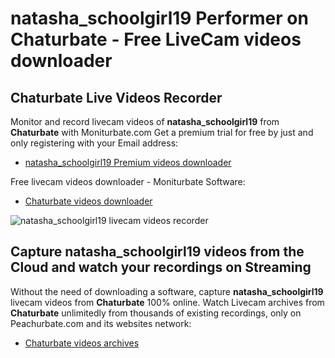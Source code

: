 # natasha_schoolgirl19 Performer on Chaturbate - Free LiveCam videos downloader

## Chaturbate Live Videos Recorder

Monitor and record livecam videos of **natasha_schoolgirl19** from **Chaturbate** with Moniturbate.com
Get a premium trial for free by just and only registering with your Email address:
* [natasha_schoolgirl19 Premium videos downloader](https://moniturbate.com/request-demo-licence-key.html)

Free livecam videos downloader - Moniturbate Software:
* [Chaturbate videos downloader](https://moniturbate.com/moniturbate-download-software.html)

![natasha_schoolgirl19 livecam videos recorder](https://peachurnet.com/templates/moniturbate-software.png)


## Capture natasha_schoolgirl19 videos from the Cloud and watch your recordings on Streaming

Without the need of downloading a software, capture **natasha_schoolgirl19** livecam videos from **Chaturbate** 100% online.
Watch Livecam archives from **Chaturbate** unlimitedly from thousands of existing recordings, only on Peachurbate.com and its websites network:
* [Chaturbate videos archives](https://peachurnet.com/)